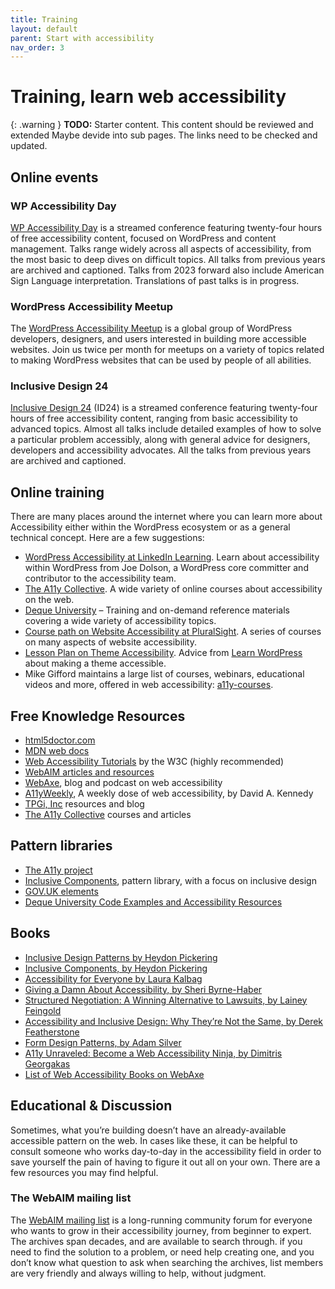 ```yaml
---
title: Training
layout: default
parent: Start with accessibility
nav_order: 3
---
```


# Training, learn web accessibility

{: .warning }
**TODO:**
Starter content. This content should be reviewed and extended Maybe devide into sub pages.
The links need to be checked and updated.

## Online events

### WP Accessibility Day

[WP Accessibility Day](https://wpaccessibility.day/) is a streamed conference featuring twenty-four hours of free accessibility content, focused on WordPress and content management. Talks range widely across all aspects of accessibility, from the most basic to deep dives on difficult topics. All talks from previous years are archived and captioned. Talks from 2023 forward also include American Sign Language interpretation. Translations of past talks is in progress.

### WordPress Accessibility Meetup

The [WordPress Accessibility Meetup](https://www.meetup.com/wordpress-accessibility-meetup-group/) is a global group of WordPress developers, designers, and users interested in building more accessible websites. Join us twice per month for meetups on a variety of topics related to making WordPress websites that can be used by people of all abilities.

### Inclusive Design 24
[Inclusive Design 24](http://www.id24.org/) (ID24) is a streamed conference featuring twenty-four hours of free accessibility content, ranging from basic accessibility to advanced topics. Almost all talks include detailed examples of how to solve a particular problem accessibly, along with general advice for designers, developers and accessibility advocates. All the talks from previous years are archived and captioned.

## Online training
There are many places around the internet where you can learn more about Accessibility either within the WordPress ecosystem or as a general technical concept. Here are a few suggestions:

- [WordPress Accessibility at LinkedIn Learning](https://www.linkedin.com/learning/wordpress-accessibility-22376834). Learn about accessibility within WordPress from Joe Dolson, a WordPress core committer and contributor to the accessibility team.
- [The A11y Collective](https://www.a11y-collective.com/). A wide variety of online courses about accessibility on the web.
- [Deque University](https://dequeuniversity.com/) – Training and on-demand reference materials covering a wide variety of accessibility topics.
- [Course path on Website Accessibility at PluralSight](https://www.pluralsight.com/paths/developing-websites-for-accessibility). A series of courses on many aspects of website accessibility.
- [Lesson Plan on Theme Accessibility](https://learn.wordpress.org/lesson-plan/theme-accessibility/). Advice from [Learn WordPress ](https://learn.wordpress.org/) about making a theme accessible. 
- Mike Gifford maintains a large list of courses, webinars, educational videos and more, offered in web accessibility: [a11y-courses](https://github.com/mgifford/a11y-courses).


## Free Knowledge Resources

- [html5doctor.com](https://html5doctor.com/)
- [MDN web docs](https://developer.mozilla.org/en-US/)
- [Web Accessibility Tutorials](https://www.w3.org/WAI/tutorials/) by the W3C (highly recommended)
- [WebAIM articles and resources](https://webaim.org/)
- [WebAxe](http://www.webaxe.org/), blog and podcast on web accessibility
- [A11yWeekly](http://a11yweekly.com/), A weekly dose of web accessibility, by David A. Kennedy
- [TPGi, Inc](https://www.tpgi.com/blog/) resources and blog
- [The A11y Collective](https://www.a11y-collective.com/blog/) courses and articles

## Pattern libraries

- [The A11y project](https://a11yproject.com/)
- [Inclusive Components](https://inclusive-components.design/), pattern library, with a focus on inclusive design
- [GOV.UK elements](https://patternlib.medway.gov.uk/)
- [Deque University Code Examples and Accessibility Resources](https://dequeuniversity.com/resources/)


## Books

- [Inclusive Design Patterns by Heydon Pickering](https://shop.smashingmagazine.com/products/inclusive-design-patterns)
- [Inclusive Components, by Heydon Pickering](https://www.smashingmagazine.com/printed-books/inclusive-components/)
- [Accessibility for Everyone by Laura Kalbag](https://abookapart.com/products/accessibility-for-everyone)
- [Giving a Damn About Accessibility, by Sheri Byrne-Haber](https://www.accessibility.uxdesign.cc/)
- [Structured Negotiation: A Winning Alternative to Lawsuits, by Lainey Feingold](https://www.lflegal.com/book/structured-negotiation/)
- [Accessibility and Inclusive Design: Why They’re Not the Same, by Derek Featherstone](https://www.sitepoint.com/premium/books/accessibility-and-inclusive-design-why-they-re-not-the-same/)
- [Form Design Patterns, by Adam Silver](https://www.smashingmagazine.com/printed-books/form-design-patterns/)
- [A11y Unraveled: Become a Web Accessibility Ninja, by Dimitris Georgakas](https://www.oreilly.com/library/view/a11y-unraveled-become/9781484290859/)
- [List of Web Accessibility Books on WebAxe](http://www.webaxe.org/web-accessibility-books/)

## Educational & Discussion

Sometimes, what you’re building doesn’t have an already-available accessible pattern on the web. In cases like these, it can be helpful to consult someone who works day-to-day in the accessibility field in order to save yourself the pain of having to figure it out all on your own. There are a few resources you may find helpful.

### The WebAIM mailing list

The [WebAIM mailing list](https://webaim.org/discussion/) is a long-running community forum for everyone who wants to grow in their accessibility journey, from beginner to expert. The archives span decades, and are available to search through. if you need to find the solution to a problem, or need help creating one, and you don’t know what question to ask when searching the archives, list members are very friendly and always willing to help, without judgment.

